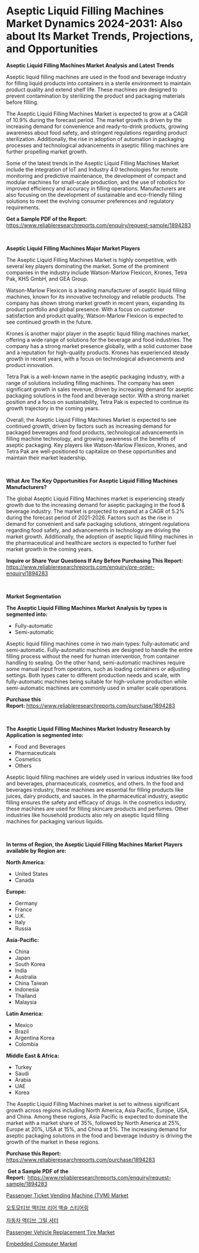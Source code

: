 <p><h1>Aseptic Liquid Filling Machines Market Dynamics 2024-2031: Also about Its Market Trends, Projections, and Opportunities</h1></p><p><strong>Aseptic Liquid Filling Machines Market Analysis and Latest Trends</strong></p>
<p><p>Aseptic liquid filling machines are used in the food and beverage industry for filling liquid products into containers in a sterile environment to maintain product quality and extend shelf life. These machines are designed to prevent contamination by sterilizing the product and packaging materials before filling.</p><p>The Aseptic Liquid Filling Machines Market is expected to grow at a CAGR of 10.9% during the forecast period. The market growth is driven by the increasing demand for convenience and ready-to-drink products, growing awareness about food safety, and stringent regulations regarding product sterilization. Additionally, the rise in adoption of automation in packaging processes and technological advancements in aseptic filling machines are further propelling market growth.</p><p>Some of the latest trends in the Aseptic Liquid Filling Machines Market include the integration of IoT and Industry 4.0 technologies for remote monitoring and predictive maintenance, the development of compact and modular machines for small-scale production, and the use of robotics for improved efficiency and accuracy in filling operations. Manufacturers are also focusing on the development of sustainable and eco-friendly filling solutions to meet the evolving consumer preferences and regulatory requirements.</p></p>
<p><strong>Get a Sample PDF of the Report:&nbsp;</strong> <a href="https://www.reliableresearchreports.com/enquiry/request-sample/1894283">https://www.reliableresearchreports.com/enquiry/request-sample/1894283</a></p>
<p>&nbsp;</p>
<p><strong>Aseptic Liquid Filling Machines Major Market Players</strong></p>
<p><p>The Aseptic Liquid Filling Machines Market is highly competitive, with several key players dominating the market. Some of the prominent companies in the industry include Watson-Marlow Flexicon, Krones, Tetra Pak, KHS GmbH, and GEA Group. </p><p>Watson-Marlow Flexicon is a leading manufacturer of aseptic liquid filling machines, known for its innovative technology and reliable products. The company has shown strong market growth in recent years, expanding its product portfolio and global presence. With a focus on customer satisfaction and product quality, Watson-Marlow Flexicon is expected to see continued growth in the future.</p><p>Krones is another major player in the aseptic liquid filling machines market, offering a wide range of solutions for the beverage and food industries. The company has a strong market presence globally, with a solid customer base and a reputation for high-quality products. Krones has experienced steady growth in recent years, with a focus on technological advancements and product innovation.</p><p>Tetra Pak is a well-known name in the aseptic packaging industry, with a range of solutions including filling machines. The company has seen significant growth in sales revenue, driven by increasing demand for aseptic packaging solutions in the food and beverage sector. With a strong market position and a focus on sustainability, Tetra Pak is expected to continue its growth trajectory in the coming years.</p><p>Overall, the Aseptic Liquid Filling Machines Market is expected to see continued growth, driven by factors such as increasing demand for packaged beverages and food products, technological advancements in filling machine technology, and growing awareness of the benefits of aseptic packaging. Key players like Watson-Marlow Flexicon, Krones, and Tetra Pak are well-positioned to capitalize on these opportunities and maintain their market leadership.</p></p>
<p>&nbsp;</p>
<p><strong>What Are The Key Opportunities For Aseptic Liquid Filling Machines Manufacturers?</strong></p>
<p><p>The global Aseptic Liquid Filling Machines market is experiencing steady growth due to the increasing demand for aseptic packaging in the food & beverage industry. The market is projected to expand at a CAGR of 5.2% during the forecast period of 2021-2026. Factors such as the rise in demand for convenient and safe packaging solutions, stringent regulations regarding food safety, and advancements in technology are driving the market growth. Additionally, the adoption of aseptic liquid filling machines in the pharmaceutical and healthcare sectors is expected to further fuel market growth in the coming years.</p></p>
<p><strong>Inquire or Share Your Questions If Any Before Purchasing This Report:</strong> <a href="https://www.reliableresearchreports.com/enquiry/pre-order-enquiry/1894283">https://www.reliableresearchreports.com/enquiry/pre-order-enquiry/1894283</a></p>
<p>&nbsp;</p>
<p><strong>Market Segmentation</strong></p>
<p><strong>The Aseptic Liquid Filling Machines Market Analysis by types is segmented into:</strong></p>
<p><ul><li>Fully-automatic</li><li>Semi-automatic</li></ul></p>
<p><p>Aseptic liquid filling machines come in two main types: fully-automatic and semi-automatic. Fully-automatic machines are designed to handle the entire filling process without the need for human intervention, from container handling to sealing. On the other hand, semi-automatic machines require some manual input from operators, such as loading containers or adjusting settings. Both types cater to different production needs and scale, with fully-automatic machines being suitable for high-volume production while semi-automatic machines are commonly used in smaller scale operations.</p></p>
<p><strong>Purchase this Report:&nbsp;</strong><a href="https://www.reliableresearchreports.com/purchase/1894283">https://www.reliableresearchreports.com/purchase/1894283</a></p>
<p>&nbsp;</p>
<p><strong>The Aseptic Liquid Filling Machines Market Industry Research by Application is segmented into:</strong></p>
<p><ul><li>Food and Beverages</li><li>Pharmaceuticals</li><li>Cosmetics</li><li>Others</li></ul></p>
<p><p>Aseptic liquid filling machines are widely used in various industries like food and beverages, pharmaceuticals, cosmetics, and others. In the food and beverages industry, these machines are essential for filling products like juices, dairy products, and sauces. In the pharmaceutical industry, aseptic filling ensures the safety and efficacy of drugs. In the cosmetics industry, these machines are used for filling skincare products and perfumes. Other industries like household products also rely on aseptic liquid filling machines for packaging various liquids.</p></p>
<p>&nbsp;</p>
<p><strong>In terms of Region, the Aseptic Liquid Filling Machines Market Players available by Region are:</strong></p>
<p>
    <p> <strong> North America: </strong>
        <ul>
            <li>United States</li>
            <li>Canada</li>
        </ul>
        </p> 
    <p> <strong> Europe: </strong>
        <ul>
            <li>Germany</li>
            <li>France</li>
            <li>U.K.</li>
            <li>Italy</li>
            <li>Russia</li>
        </ul>
        </p> 
    <p> <strong> Asia-Pacific: </strong>
        <ul>
            <li>China</li>
            <li>Japan</li>
            <li>South Korea</li>
            <li>India</li>
            <li>Australia</li>
            <li>China Taiwan</li>
            <li>Indonesia</li>
            <li>Thailand</li>
            <li>Malaysia</li>
        </ul>
        </p> 
    <p> <strong> Latin America: </strong>
        <ul>
            <li>Mexico</li>
            <li>Brazil</li>
            <li>Argentina Korea</li>
            <li>Colombia</li>
        </ul>
        </p> 
    <p> <strong> Middle East & Africa: </strong>
        <ul>
            <li>Turkey</li>
            <li>Saudi</li>
            <li>Arabia</li>
            <li>UAE</li>
            <li>Korea</li>
        </ul>
    </p>
    </p>
<p><p>The Aseptic Liquid Filling Machines market is set to witness significant growth across regions including North America, Asia Pacific, Europe, USA, and China. Among these regions, Asia Pacific is expected to dominate the market with a market share of 35%, followed by North America at 25%, Europe at 20%, USA at 15%, and China at 5%. The increasing demand for aseptic packaging solutions in the food and beverage industry is driving the growth of the market in these regions.</p></p>
<p><strong>Purchase this Report: </strong><a href="https://www.reliableresearchreports.com/purchase/1894283">https://www.reliableresearchreports.com/purchase/1894283</a></p>
<p>&nbsp;<strong>Get a Sample PDF of the Report:&nbsp;&nbsp;</strong><a href="https://www.reliableresearchreports.com/enquiry/request-sample/1894283">https://www.reliableresearchreports.com/enquiry/request-sample/1894283</a></p>
<p><strong></strong></p>
<p><p><a href="https://meowing-lemming-dd3.notion.site/Passenger-Ticket-Vending-Machine-TVM-Market-Size-Growing-and-Forecasted-for-period-from-2024-203-8c35a9ad2e8a437fabd5dfea098d043c">Passenger Ticket Vending Machine (TVM) Market</a></p><p><a href="https://medium.com/@penelolack456456/%EC%9E%90%EB%8F%99%EC%B0%A8-%EC%95%A1%ED%8B%B0%EB%B8%8C-%EB%A6%AC%EC%96%B4-%EC%95%A1%EC%8A%AC-%EC%8A%A4%ED%8B%B0%EC%96%B4%EB%A7%81-%EC%8B%9C%EC%9E%A5-%EB%B6%84%EC%84%9D-%EA%B8%80%EB%A1%9C%EB%B2%8C-%EC%82%B0%EC%97%85-%EC%A0%84%EB%A7%9D%EA%B3%BC-%EC%98%88%EC%B8%A1-2024%EB%85%84%EB%B6%80%ED%84%B0-2031%EB%85%84-87abfb102dab">오토모티브 액티브 리어 액슬 스티어링</a></p><p><a href="https://medium.com/@penelolack456456/%EC%9E%90%EB%8F%99%EC%B0%A8-%EC%95%A1%ED%8B%B0%EB%B8%8C-%EA%B7%B8%EB%A6%B4-%EC%85%94%ED%84%B0-%EC%8B%9C%EC%9E%A5-%EA%B7%9C%EB%AA%A8-%EC%8B%9C%EC%9E%A5-%EC%A0%84%EB%A7%9D-%EB%B0%8F-%EC%8B%9C%EC%9E%A5-%EC%98%88%EC%B8%A1-2024%EB%85%84%EC%97%90%EC%84%9C-2031%EB%85%84-e2a300123713">자동차 액티브 그릴 셔터</a></p><p><a href="https://frill-swim-3cd.notion.site/Passenger-Vehicle-Replacement-Tire-Market-Dynamics-2024-2031-Also-about-Its-Market-Trends-Projecti-1f529f07533849beabf7b41afbcabe89">Passenger Vehicle Replacement Tire Market</a></p><p><a href="https://view.publitas.com/reportprime-1/embedded-computer-market-research-report-unlocks-analysis-on-the-market-financial-status-market-size-and-market-revenue-upto-2031/">Embedded Computer Market</a></p></p>